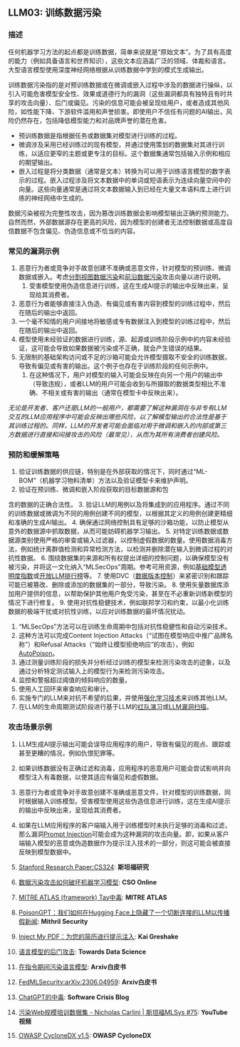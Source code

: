 ## LLM03: 训练数据污染


### 描述

任何机器学习方法的起点都是训练数据，简单来说就是“原始文本”。为了具有高度的能力（例如具备语言和世界知识），这些文本应涵盖广泛的领域、体裁和语言。大型语言模型使用深度神经网络根据从训练数据中学到的模式生成输出。

训练数据污染指的是对预训练数据或在微调或嵌入过程中涉及的数据进行操纵，以引入可能危害模型安全性、效果或道德行为的漏洞（这些漏洞都具有独特且有时共享的攻击向量）、后门或偏见。污染的信息可能会被呈现给用户，或者造成其他风险，如性能下降、下游软件滥用和声誉损害。即使用户不信任有问题的AI输出，风险仍然存在，包括降低模型能力和对品牌声誉的潜在危害。

- 预训练数据是指根据任务或数据集对模型进行训练的过程。
- 微调涉及采用已经训练过的现有模型，并通过使用策划的数据集对其进行训练，以适应更窄的主题或更专注的目标。这个数据集通常包括输入示例和相应的期望输出。
- 嵌入过程是将分类数据（通常是文本）转换为可以用于训练语言模型的数字表示的过程。嵌入过程涉及将文本数据中的单词或短语表示为连续向量空间中的向量。这些向量通常是通过将文本数据输入到已经在大量文本语料库上进行训练的神经网络中生成的。

数据污染被视为完整性攻击，因为篡改训练数据会影响模型输出正确的预测能力。自然而然，外部数据源存在更高的风险，因为模型的创建者无法控制数据或高度自信数据不包含偏见、伪造信息或不恰当的内容。

### 常见的漏洞示例

1. 恶意行为者或竞争对手故意创建不准确或恶意文件，针对模型的预训练、微调数据或嵌入。考虑[分割视图数据污染](https://github.com/GangGreenTemperTatum/speaking/blob/main/dc604/hacker-summer-camp-23/Ads%20_%20Poisoning%20Web%20Training%20Datasets%20_%20Flow%20Diagram%20-%20Exploit%201%20Split-View%20Data%20Poisoning.jpeg)和[前沿数据污染](https://github.com/GangGreenTemperTatum/speaking/blob/main/dc604/hacker-summer-camp-23/Ads%20_%20Poisoning%20Web%20Training%20Datasets%20_%20Flow%20Diagram%20-%20Exploit%202%20Frontrunning%20Data%20Poisoning.jpeg)攻击向量以进行说明。
   1. 受害模型使用伪造信息进行训练，这在生成AI提示的输出中反映出来，呈现给其消费者。
2. 恶意行为者能够直接注入伪造、有偏见或有害内容到模型的训练过程中，然后在随后的输出中返回。
3. 一个毫不知情的用户间接地将敏感或专有数据注入到模型的训练过程中，然后在随后的输出中返回。
4. 模型使用未经验证的数据进行训练，源、起源或训练阶段示例中的内容未经验证，这可能会导致如果数据被污染或不正确，就会产生错误的结果。
5. 无限制的基础架构访问或不足的沙箱可能会允许模型摄取不安全的训练数据，导致有偏见或有害的输出。这个例子也存在于训练阶段的任何示例中。
   1. 在这种情况下，用户对模型的输入可能会反映在向另一个用户的输出中（导致违规），或者LLM的用户可能会收到与所摄取的数据类型相比不准确、不相关或有害的输出（通常在模型卡中反映出来）。

*无论是开发者、客户还是LLM的一般用户，都需要了解这种漏洞在与非专有LLM交互的LLM应用程序中可能会反映出哪些风险，以了解模型输出的合法性是基于其训练过程的。同样，LLM的开发者可能会面临对用于微调和嵌入的内部或第三方数据进行直接和间接攻击的风险（最常见），从而为其所有消费者创建风险。*

### 预防和缓解策略

1. 验证训练数据的供应链，特别是在外部获取的情况下，同时通过“ML-BOM”（机器学习物料清单）方法以及验证模型卡来维护声明。
2. 验证在预训练、微调和嵌入阶段获取的目标数据源和包

含的数据的正确合法性。
3. 验证LLM的用例以及将集成到的应用程序。通过不同的训练数据或微调为不同的用例创建不同的模型，以根据其定义的用例创建更精细和准确的生成AI输出。
4. 确保通过网络控制具有足够的沙箱功能，以防止模型从意外的数据源中抓取数据，从而可能妨碍机器学习输出。
5. 对特定训练数据或数据源类别使用严格的审查或输入过滤器，以控制虚假数据的数量。使用数据消毒方法，例如统计离群值检测和异常检测方法，以检测并删除潜在输入到微调过程的对抗性数据。
6. 围绕数据集的来源和所有权提出详细的控制问题，以确保模型没有被污染，并将这一文化纳入“MLSecOps”周期。参考可用资源，例如[基础模型透明度指数](https://crfm.stanford.edu/fmti/)或[开放LLM排行榜](https://huggingface.co/spaces/HuggingFaceH4/open_llm_leaderboard)等。
7. 使用DVC（[数据版本控制](https://dvc.org/doc/user-guide/analytics)）来紧密识别和跟踪可能已被篡改、删除或添加的数据集的一部分，导致污染。
8. 使用矢量数据库添加用户提供的信息，以帮助保护其他用户免受污染，甚至在不必重新训练新模型的情况下进行修复。
9. 使用对抗性稳健技术，例如联邦学习和约束，以最小化训练数据的极端干扰或对抗性训练，以应对训练数据的最坏情况扰动。
   1. “MLSecOps”方法可以在训练生命周期中包括对抗性稳健性和自动污染技术。
   2. 这种方法可以完成Content Injection Attacks（“试图在模型响应中推广品牌名称”）和Refusal Attacks（“始终让模型拒绝响应”的攻击），例如[AutoPoison](https://github.com/azshue/AutoPoison)。
10. 通过测量训练阶段的损失并分析经过训练的模型来检测污染攻击的迹象，以及通过分析特定测试输入上的模型行为来检测污染攻击。
   1. 监控和警报超过阈值的倾斜响应的数量。
   2. 使用人工回环来审查响应和审计。
   3. 实施专门的LLM来对抗不希望的后果，并使用[强化学习技术](https://wandb.ai/ayush-thakur/Intro-RLAIF/reports/An-Introduction-to-Training-LLMs-Using-Reinforcement-Learning-From-Human-Feedback-RLHF---VmlldzozMzYyNjcy)来训练其他LLM。
   4. 在LLM的生命周期测试阶段进行基于LLM的[红队演习](https://www.anthropic.com/index/red-teaming-language-models-to-reduce-harms-methods-scaling-behaviors-and-lessons-learned)或[LLM漏洞扫描](https://github.com/leondz/garak)。

### 攻击场景示例

1. LLM生成AI提示输出可能会误导应用程序的用户，导致有偏见的观点、跟踪或甚至更糟的情况，例如仇恨犯罪等。
2. 如果训练数据没有正确过滤和消毒，应用程序的恶意用户可能会尝试影响并向模型注入有毒数据，以使其适应有偏见和虚假数据。
3. 恶意行为者或竞争对手故意创建不准确或恶意文件，针对模型的训练数据，同时根据输入训练模型。受害模型使用这些伪造信息进行训练，这在生成AI提示的输出中反映出来，呈现给其消费者。
4. 如果在LLM应用程序的客户端输入用于训练模型时未执行足够的消毒和过滤，那么漏洞[Prompt Injection](https://github.com/OWASP/www-project-top-10-for-large-language-model-applications/blob/main/1_0_vulns/PromptInjection.md)可能会成为这种漏洞的攻击向量。即，如果从客户端输入模型的恶意或伪造数据作为提示注入技术的一部分，则这可能会被直接反映到模型数据中。

1. [Stanford Research Paper:CS324](https://stanford-cs324.github.io/winter2022/lectures/data/): **斯坦福研究**
2. [数据污染攻击如何破坏机器学习模型](https://www.csoonline.com/article/3613932/how-data-poisoning-attacks-corrupt-machine-learning-models.html): **CSO Online**
3. [MITRE ATLAS (framework) Tay中毒](https://atlas.mitre.org/studies/AML.CS0009/): **MITRE ATLAS**
4. [PoisonGPT：我们如何在Hugging Face上隐藏了一个切断连接的LLM以传播假新闻](https://blog.mithrilsecurity.io/poisongpt-how-we-hid-a-lobotomized-llm-on-hugging-face-to-spread-fake-news/): **Mithril Security**
5. [Inject My PDF：为您的简历进行提示注入](https://kai-greshake.de/posts/inject-my-pdf/): **Kai Greshake**
6. [语言模型的后门攻击](https://towardsdatascience.com/backdoor-attacks-on-language-models-can-we-trust-our-models-weights-73108f9dcb1f): **Towards Data Science**
7. [在指令期间污染语言模型](https://arxiv.org/abs/2305.00944): **Arxiv白皮书**
8. [FedMLSecurity:arXiv:2306.04959](https://arxiv.org/abs/2306.04959): **Arxiv白皮书**
9. [ChatGPT的中毒](https://softwarecrisis.dev/letters/the-poisoning-of-chatgpt/): **Software Crisis Blog**
10. [污染Web规模培训数据集 - Nicholas Carlini | 斯坦福MLSys #75](https://www.youtube.com/watch?v=h9jf1ikcGyk): **YouTube视频**
11. [OWASP CycloneDX v1.5](https://cyclonedx.org/capabilities/mlbom/): **OWASP CycloneDX**
